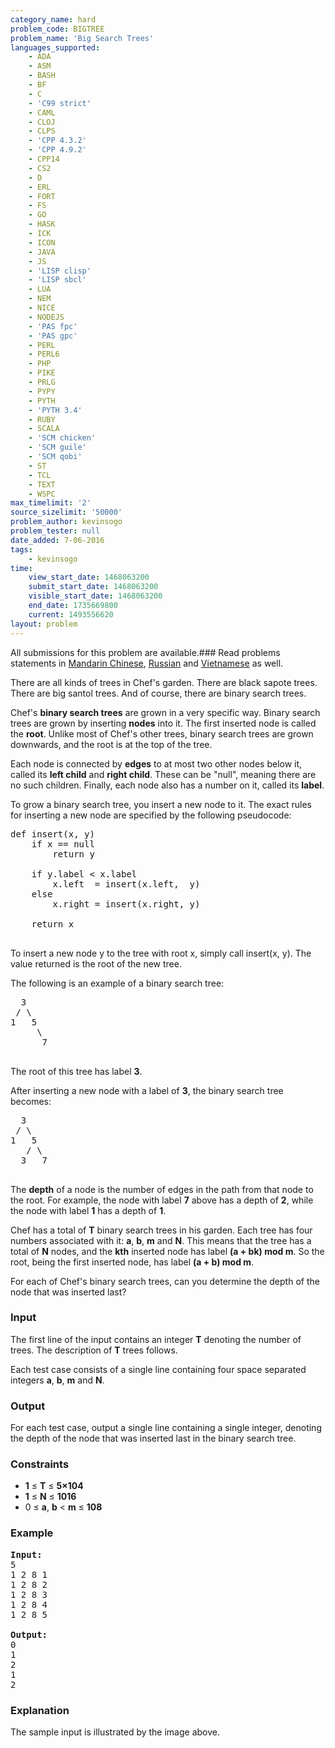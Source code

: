 ```yaml
---
category_name: hard
problem_code: BIGTREE
problem_name: 'Big Search Trees'
languages_supported:
    - ADA
    - ASM
    - BASH
    - BF
    - C
    - 'C99 strict'
    - CAML
    - CLOJ
    - CLPS
    - 'CPP 4.3.2'
    - 'CPP 4.9.2'
    - CPP14
    - CS2
    - D
    - ERL
    - FORT
    - FS
    - GO
    - HASK
    - ICK
    - ICON
    - JAVA
    - JS
    - 'LISP clisp'
    - 'LISP sbcl'
    - LUA
    - NEM
    - NICE
    - NODEJS
    - 'PAS fpc'
    - 'PAS gpc'
    - PERL
    - PERL6
    - PHP
    - PIKE
    - PRLG
    - PYPY
    - PYTH
    - 'PYTH 3.4'
    - RUBY
    - SCALA
    - 'SCM chicken'
    - 'SCM guile'
    - 'SCM qobi'
    - ST
    - TCL
    - TEXT
    - WSPC
max_timelimit: '2'
source_sizelimit: '50000'
problem_author: kevinsogo
problem_tester: null
date_added: 7-06-2016
tags:
    - kevinsogo
time:
    view_start_date: 1468063200
    submit_start_date: 1468063200
    visible_start_date: 1468063200
    end_date: 1735669800
    current: 1493556620
layout: problem
---
```

All submissions for this problem are available.###  Read problems statements in [Mandarin Chinese](http://www.codechef.com/download/translated/SNCKFL16/mandarin/BIGTREE.pdf), [Russian](http://www.codechef.com/download/translated/SNCKFL16/russian/BIGTREE.pdf) and [Vietnamese](http://www.codechef.com/download/translated/SNCKFL16/vietnamese/BIGTREE.pdf) as well.

There are all kinds of trees in Chef's garden. There are black sapote trees. There are big santol trees. And of course, there are binary search trees.

Chef's **binary search trees** are grown in a very specific way. Binary search trees are grown by inserting **nodes** into it. The first inserted node is called the **root**. Unlike most of Chef's other trees, binary search trees are grown downwards, and the root is at the top of the tree.

Each node is connected by **edges** to at most two other nodes below it, called its **left child** and **right child**. These can be "null", meaning there are no such children. Finally, each node also has a number on it, called its **label**.

To grow a binary search tree, you insert a new node to it. The exact rules for inserting a new node are specified by the following pseudocode:

<pre>def insert(x, y)
    if x == null
        return y

    if y.label < x.label
        x.left  = insert(x.left,  y)
    else
        x.right = insert(x.right, y)

    return x

</pre>
To insert a new node y to the tree with root x, simply call insert(x, y). The value returned is the root of the new tree.

The following is an example of a binary search tree:

<pre>  3
 / \
1   5
     \
      7

</pre>
The root of this tree has label **3**.

After inserting a new node with a label of **3**, the binary search tree becomes:

<pre>  3
 / \
1   5
   / \
  3   7

</pre>
The **depth** of a node is the number of edges in the path from that node to the root. For example, the node with label **7** above has a depth of **2**, while the node with label **1** has a depth of **1**.

Chef has a total of **T** binary search trees in his garden. Each tree has four numbers associated with it: **a**, **b**, **m** and **N**. This means that the tree has a total of **N** nodes, and the **kth** inserted node has label **(a + bk) mod m**. So the root, being the first inserted node, has label **(a + b) mod m**.

For each of Chef's binary search trees, can you determine the depth of the node that was inserted last?

### Input

The first line of the input contains an integer **T** denoting the number of trees. The description of **T** trees follows.

Each test case consists of a single line containing four space separated integers **a**, **b**, **m** and **N**.

### Output

For each test case, output a single line containing a single integer, denoting the depth of the node that was inserted last in the binary search tree.

### Constraints

- **1** ≤ **T** ≤ **5×104**
- **1** ≤ **N** ≤ **1016**
- 0 ≤ **a**, **b** < **m** ≤ **108**

### Example

<pre><b>Input:</b>
<tt>5
1 2 8 1
1 2 8 2
1 2 8 3
1 2 8 4
1 2 8 5
</tt>
<b>Output:</b>
<tt>0
1
2
1
2</tt>
</pre>
### Explanation

The sample input is illustrated by the image above.
